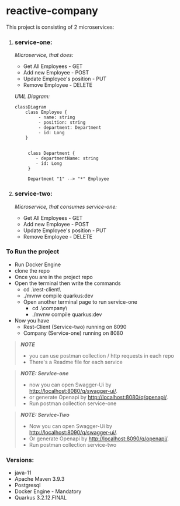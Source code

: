 # reactive-company

This project is consisting of 2 microservices:

1. ### **service-one**:

    _Microservice, that does:_
      * Get All Employees - GET
      * Add new Employee - POST
      * Update Employee's position - PUT
      * Remove Employee - DELETE
      
     _UML Diagram:_

    ```mermaid
    classDiagram
        class Employee {
             - name: string
             - position: string
             - department: Department
             - id: Long
        }
         
         
         class Department {
            - departmentName: string
            - id: Long
         }
         
         Department "1" --> "*" Employee
    ```

2. ### **service-two**:
   _Microservice, that consumes service-one:_
     * Get All Employees - GET
     * Add new Employee - POST
     * Update Employee's position - PUT
     * Remove Employee - DELETE

### To Run the project
* Run Docker Engine
* clone the repo
* Once you are in the project repo
* Open the terminal then write the commands
  * cd .\rest-client\
  * ./mvnw compile quarkus:dev
  * Open another terminal page to run service-one
    * cd .\company\
    * ./mvnw compile quarkus:dev
* Now you have
    * Rest-Client (Service-two) running on 8090
    * Company (Service-one) running on 8080

> **_NOTE_**
> * you can use postman collection / http requests in each repo
> * There's a Readme file for each service

> **_NOTE: Service-one_**
> * now you can open Swagger-Ui by <http://localhost:8080/q/swagger-ui/>.
> * or generate Openapi by <http://localhost:8080/q/openapi/>.
> * Run postman collection service-one


> **_NOTE: Service-Two_**
> * Now you can open Swagger-Ui by <http://localhost:8090/q/swagger-ui/>.
> * Or generate Openapi by <http://localhost:8090/q/openapi/>.
> * Run postman collection service-two


### Versions:
* java-11
* Apache Maven 3.9.3
* Postgresql
* Docker Engine - Mandatory
* Quarkus 3.2.12.FINAL
